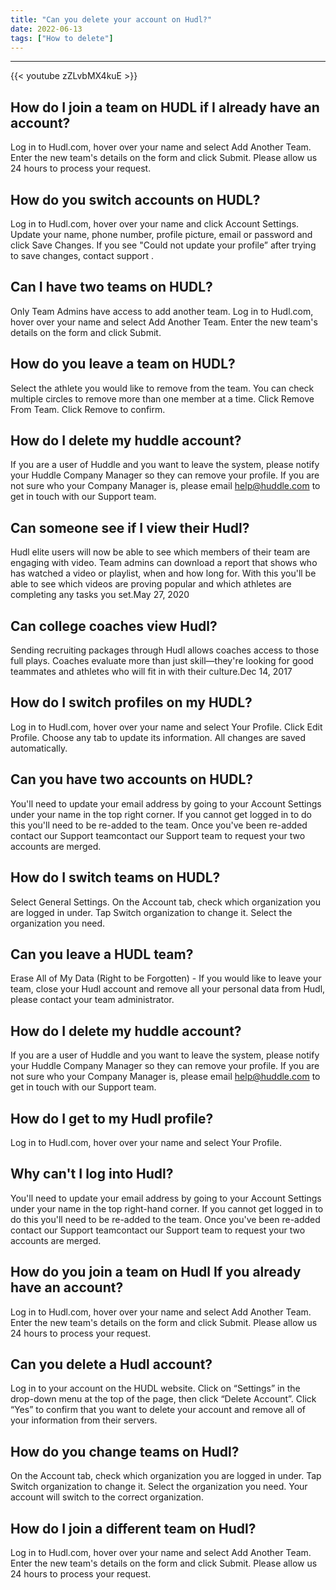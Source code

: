 ```yaml
---
title: "Can you delete your account on Hudl?"
date: 2022-06-13
tags: ["How to delete"]
---
```


---
{{< youtube zZLvbMX4kuE >}}
## How do I join a team on HUDL if I already have an account?
Log in to Hudl.com, hover over your name and select Add Another Team. Enter the new team's details on the form and click Submit. Please allow us 24 hours to process your request.

## How do you switch accounts on HUDL?
Log in to Hudl.com, hover over your name and click Account Settings. Update your name, phone number, profile picture, email or password and click Save Changes. If you see "Could not update your profile” after trying to save changes, contact support .

## Can I have two teams on HUDL?
Only Team Admins have access to add another team. Log in to Hudl.com, hover over your name and select Add Another Team. Enter the new team's details on the form and click Submit.

## How do you leave a team on HUDL?
Select the athlete you would like to remove from the team. You can check multiple circles to remove more than one member at a time. Click Remove From Team. Click Remove to confirm.

## How do I delete my huddle account?
If you are a user of Huddle and you want to leave the system, please notify your Huddle Company Manager so they can remove your profile. If you are not sure who your Company Manager is, please email help@huddle.com to get in touch with our Support team.

## Can someone see if I view their Hudl?
Hudl elite users will now be able to see which members of their team are engaging with video. Team admins can download a report that shows who has watched a video or playlist, when and how long for. With this you'll be able to see which videos are proving popular and which athletes are completing any tasks you set.May 27, 2020

## Can college coaches view Hudl?
Sending recruiting packages through Hudl allows coaches access to those full plays. Coaches evaluate more than just skill—they're looking for good teammates and athletes who will fit in with their culture.Dec 14, 2017

## How do I switch profiles on my HUDL?
Log in to Hudl.com, hover over your name and select Your Profile. Click Edit Profile. Choose any tab to update its information. All changes are saved automatically.

## Can you have two accounts on HUDL?
You'll need to update your email address by going to your Account Settings under your name in the top right corner. If you cannot get logged in to do this you'll need to be re-added to the team. Once you've been re-added contact our Support teamcontact our Support team to request your two accounts are merged.

## How do I switch teams on HUDL?
Select General Settings. On the Account tab, check which organization you are logged in under. Tap Switch organization to change it. Select the organization you need.

## Can you leave a HUDL team?
Erase All of My Data (Right to be Forgotten) - If you would like to leave your team, close your Hudl account and remove all your personal data from Hudl, please contact your team administrator.

## How do I delete my huddle account?
If you are a user of Huddle and you want to leave the system, please notify your Huddle Company Manager so they can remove your profile. If you are not sure who your Company Manager is, please email help@huddle.com to get in touch with our Support team.

## How do I get to my Hudl profile?
Log in to Hudl.com, hover over your name and select Your Profile.

## Why can't I log into Hudl?
You'll need to update your email address by going to your Account Settings under your name in the top right-hand corner. If you cannot get logged in to do this you'll need to be re-added to the team. Once you've been re-added contact our Support teamcontact our Support team to request your two accounts are merged.

## How do you join a team on Hudl If you already have an account?
Log in to Hudl.com, hover over your name and select Add Another Team. Enter the new team's details on the form and click Submit. Please allow us 24 hours to process your request.

## Can you delete a Hudl account?
Log in to your account on the HUDL website. Click on “Settings” in the drop-down menu at the top of the page, then click “Delete Account”. Click “Yes” to confirm that you want to delete your account and remove all of your information from their servers.

## How do you change teams on Hudl?
On the Account tab, check which organization you are logged in under. Tap Switch organization to change it. Select the organization you need. Your account will switch to the correct organization.

## How do I join a different team on Hudl?
Log in to Hudl.com, hover over your name and select Add Another Team. Enter the new team's details on the form and click Submit. Please allow us 24 hours to process your request.


